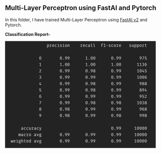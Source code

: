 ## Multi-Layer Perceptron using FastAI and Pytorch

In this folder, I have trained Multi-Layer Perceptron using [FastAI v2](https://docs.fast.ai/) and Pytorch. 

**Classification Report-**

![alt text](./img/classification_report.png "Classification Report")
